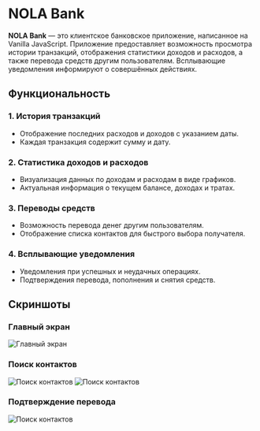 # NOLA Bank

**NOLA Bank** — это клиентское банковское приложение, написанное на Vanilla JavaScript. Приложение предоставляет возможность просмотра истории транзакций, отображения статистики доходов и расходов, а также перевода средств другим пользователям. Всплывающие уведомления информируют о совершённых действиях.

## Функциональность

### 1. История транзакций
- Отображение последних расходов и доходов с указанием даты.
- Каждая транзакция содержит сумму и дату.

### 2. Статистика доходов и расходов
- Визуализация данных по доходам и расходам в виде графиков.
- Актуальная информация о текущем балансе, доходах и тратах.

### 3. Переводы средств
- Возможность перевода денег другим пользователям.
- Отображение списка контактов для быстрого выбора получателя.

### 4. Всплывающие уведомления
- Уведомления при успешных и неудачных операциях.
- Подтверждения перевода, пополнения и снятия средств.

## Скриншоты

### Главный экран
![Главный экран](./images/img1.png)

### Поиск контактов
![Поиск контактов](./images/img2.png)
![Поиск контактов](./images/img3.png)

### Подтверждение перевода
![Поиск контактов](./images/img4.png)

